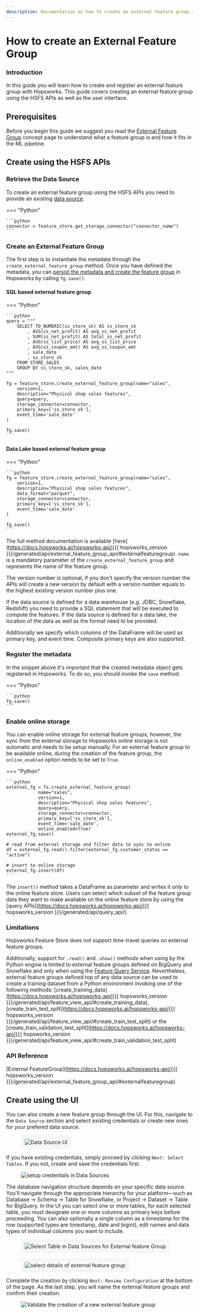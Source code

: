 ```yaml
---
description: Documentation on how to create an external feature group in Hopsworks and the different APIs available to interact with them.
---
```


# How to create an External Feature Group

### Introduction

In this guide you will learn how to create and register an external feature group with Hopsworks. This guide covers creating an external feature group using the HSFS APIs as well as the user interface.

## Prerequisites

Before you begin this guide we suggest you read the [External Feature Group](../../../concepts/fs/feature_group/external_fg.md) concept page to understand what a feature group is and how it fits in the ML pipeline.

## Create using the HSFS APIs

### Retrieve the Data Source

To create an external feature group using the HSFS APIs you need to provide an existing [data source](../data_source/index.md).

=== "Python"

    ```python
    connector = feature_store.get_storage_connector("connector_name")
    ```

### Create an External Feature Group

The first step is to instantiate the metadata through the `create_external_feature_group` method. Once you have defined the metadata, you can
[persist the metadata and create the feature group](#register-the-metadata) in Hopsworks by calling `fg.save()`.

#### SQL based external feature group

=== "Python"

    ```python
    query = """
        SELECT TO_NUMERIC(ss_store_sk) AS ss_store_sk
            , AVG(ss_net_profit) AS avg_ss_net_profit
            , SUM(ss_net_profit) AS total_ss_net_profit
            , AVG(ss_list_price) AS avg_ss_list_price
            , AVG(ss_coupon_amt) AS avg_ss_coupon_amt
            , sale_date
            , ss_store_sk
        FROM STORE_SALES
        GROUP BY ss_store_sk, sales_date
    """

    fg = feature_store.create_external_feature_group(name="sales",
        version=1,
        description="Physical shop sales features",
        query=query,
        storage_connector=connector,
        primary_key=['ss_store_sk'],
        event_time='sale_date'
    )

    fg.save()
    ```

#### Data Lake based external feature group

=== "Python"

    ```python
    fg = feature_store.create_external_feature_group(name="sales",
        version=1,
        description="Physical shop sales features",
        data_format="parquet",
        storage_connector=connector,
        primary_key=['ss_store_sk'],
        event_time='sale_date'
    )

    fg.save()
    ```

The full method documentation is available [here](https://docs.hopsworks.ai/hopsworks-api/{{{ hopsworks_version }}}/generated/api/external_feature_group_api/#externalfeaturegroup). `name` is a mandatory parameter of the `create_external_feature_group` and represents the name of the feature group.

The version number is optional, if you don't specify the version number the APIs will create a new version by default with a version number equals to the highest existing version number plus one.

If the data source is defined for a data warehouse (e.g. JDBC, Snowflake, Redshift) you need to provide a SQL statement that will be executed to compute the features. If the data source is defined for a data lake, the location of the data as well as the format need to be provided.

Additionally we specify which columns of the DataFrame will be used as primary key, and event time. Composite primary keys are also supported.

### Register the metadata

In the snippet above it's important that the created metadata object gets registered in Hopsworks. To do so, you should invoke the `save` method:

=== "Python"

    ```python
    fg.save()
    ```

### Enable online storage

You can enable online storage for external feature groups, however, the sync from the external storage to Hopsworks online storage is not automatic and needs to be setup manually. For an external feature group to be available online, during the creation of the feature group, the `online_enabled` option needs to be set to `True`.

=== "Python"

    ```python
    external_fg = fs.create_external_feature_group(
                name="sales",
                version=1,
                description="Physical shop sales features",
                query=query,
                storage_connector=connector,
                primary_key=['ss_store_sk'],
                event_time='sale_date',
                online_enabled=True)
    external_fg.save()

    # read from external storage and filter data to sync to online
    df = external_fg.read().filter(external_fg.customer_status == "active")

    # insert to online storage
    external_fg.insert(df)
    ```

The `insert()` method takes a DataFrame as parameter and writes it _only_ to the online feature store. Users can select which subset of the feature group data they want to make available on the online feature store by using the [query APIs](https://docs.hopsworks.ai/hopsworks-api/{{{ hopsworks_version }}}/generated/api/query_api/).

### Limitations

Hopsworks Feature Store does not support time-travel queries on external feature groups.

Additionally, support for `.read()` and `.show()` methods when using by the Python engine is limited to external feature groups defined on BigQuery and Snowflake and only when using the [Feature Query Service](../../../setup_installation/common/arrow_flight_duckdb.md).
Nevertheless, external feature groups defined top of any data source can be used to create a training dataset from a Python environment invoking one of the following methods: [create_training_data](https://docs.hopsworks.ai/hopsworks-api/{{{ hopsworks_version }}}/generated/api/feature_view_api/#create_training_data), [create_train_test_split](https://docs.hopsworks.ai/hopsworks-api/{{{ hopsworks_version }}}/generated/api/feature_view_api/#create_train_test_split) or the [create_train_validation_test_split](https://docs.hopsworks.ai/hopsworks-api/{{{ hopsworks_version }}}/generated/api/feature_view_api/#create_train_validation_test_split)


### API Reference

[External FeatureGroup](https://docs.hopsworks.ai/hopsworks-api/{{{ hopsworks_version }}}/generated/api/external_feature_group_api/#externalfeaturegroup)

## Create using the UI

You can also create a new feature group through the UI. For this, navigate to the `Data Source` section and select existing credentials or create new ones for your prefered data source. 

<p align="center">
  <figure>
    <img src="../../../../assets/images/guides/feature_group/data_source.png" style="border: 10px solid #f5f5f5" alt="Data Source UI">
  </figure>
</p>

If you have existing credentials, simply proceed by clicking `Next: Select Tables`. If you not, create and save the credentials first. 

<p align="center">
  <figure>
    <img src="../../../../assets/images/guides/feature_group/credentials_selection.png" alt="setup credentials in Data Sources">
  </figure>
</p>

The database navigation structure depends on your specific data source. You'll navigate through the appropriate hierarchy for your platform—such as Database → Schema → Table for Snowflake, or Project → Dataset → Table for BigQuery. In the UI you can select one or more tables, for each selected table, you must designate one or more columns as primary keys before proceeding. You can also optionally a single column as a timestamp for the row (supported types are timestamp, date and bigint), edit names and data types of individual columns you want to include.

<p align="center">
  <figure>
    <img src="../../../../assets/images/guides/feature_group/ext_table_selection.png" style="border: 10px solid #f5f5f5" alt="Select Table in Data Sources for External feature Group">
  </figure>
</p>

<p align="center">
  <figure>
    <img src="../../../../assets/images/guides/feature_group/primary_key_selection.png" style="border: 10px solid #f5f5f5" alt="select details of external feature group">
  </figure>
</p>

Complete the creation by clicking `Next: Review Configuration` at the bottom of the page. As the last step, you will name the external feature groups and confirm their creation.

<p align="center">
  <figure>
    <img src="../../../../assets/images/guides/feature_group/validation_ext_feature_group.png" alt="Validate the creation of a new external feature group">
  </figure>
</p>
